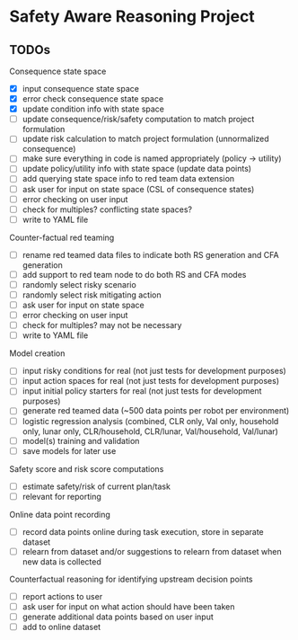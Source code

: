 # Safety Aware Reasoning Project

## TODOs

Consequence state space
- [x] input consequence state space
- [x] error check consequence state space
- [x] update condition info with state space
- [ ] update consequence/risk/safety computation to match project formulation
- [ ] update risk calculation to match project formulation (unnormalized consequence)
- [ ] make sure everything in code is named appropriately (policy -> utility)
- [ ] update policy/utility info with state space (update data points)
- [ ] add querying state space info to red team data extension
- [ ] ask user for input on state space (CSL of consequence states)
- [ ] error checking on user input
- [ ] check for multiples? conflicting state spaces?
- [ ] write to YAML file

Counter-factual red teaming
- [ ] rename red teamed data files to indicate both RS generation and CFA generation
- [ ] add support to red team node to do both RS and CFA modes
- [ ] randomly select risky scenario
- [ ] randomly select risk mitigating action
- [ ] ask user for input on state space
- [ ] error checking on user input
- [ ] check for multiples? may not be necessary
- [ ] write to YAML file

Model creation
- [ ] input risky conditions for real (not just tests for development purposes)
- [ ] input action spaces for real (not just tests for development purposes)
- [ ] input initial policy starters for real (not just tests for development purposes)
- [ ] generate red teamed data (~500 data points per robot per environment)
- [ ] logistic regression analysis (combined, CLR only, Val only, household only, lunar only, CLR/household, CLR/lunar, Val/household, Val/lunar)
- [ ] model(s) training and validation
- [ ] save models for later use

Safety score and risk score computations
- [ ] estimate safety/risk of current plan/task
- [ ] relevant for reporting

Online data point recording
- [ ] record data points online during task execution, store in separate dataset
- [ ] relearn from dataset and/or suggestions to relearn from dataset when new data is collected

Counterfactual reasoning for identifying upstream decision points
- [ ] report actions to user
- [ ] ask user for input on what action should have been taken
- [ ] generate additional data points based on user input
- [ ] add to online dataset
